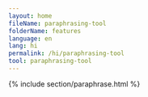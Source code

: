 ```yaml
---
layout: home
fileName: paraphrasing-tool
folderName: features
language: en
lang: hi
permalink: /hi/paraphrasing-tool
tool: paraphrasing-tool
---
```

{% include section/paraphrase.html %}
